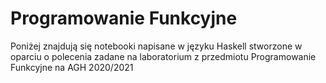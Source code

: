 # Programowanie Funkcyjne

Poniżej znajdują się notebooki napisane w języku Haskell stworzone w oparciu o polecenia 
zadane na laboratorium z przedmiotu Programowanie Funkcyjne na AGH 2020/2021
